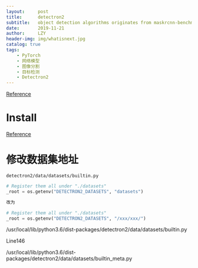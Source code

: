 ```yaml
---
layout:     post
title:      detectron2
subtitle:   object detection algorithms originates from maskrcnn-benchmark
date:       2019-11-21
author:     LZY
header-img: img/whatisnext.jpg
catalog: true
tags:
    - PyTorch
    - 网络模型
    - 图像分割
    - 目标检测
    - Detectron2
---
```


[Reference](https://github.com/facebookresearch/detectron2)

# Install

[Reference](https://github.com/facebookresearch/detectron2/blob/master/INSTALL.md)


# 修改数据集地址


 `detectron2/data/datasets/builtin.py`

```python
# Register them all under "./datasets"
_root = os.getenv("DETECTRON2_DATASETS", "datasets")

改为

# Register them all under "./datasets"
_root = os.getenv("DETECTRON2_DATASETS", "/xxx/xxx/")
```

/usr/local/lib/python3.6/dist-packages/detectron2/data/datasets/builtin.py

Line146

/usr/local/lib/python3.6/dist-packages/detectron2/data/datasets/builtin_meta.py


